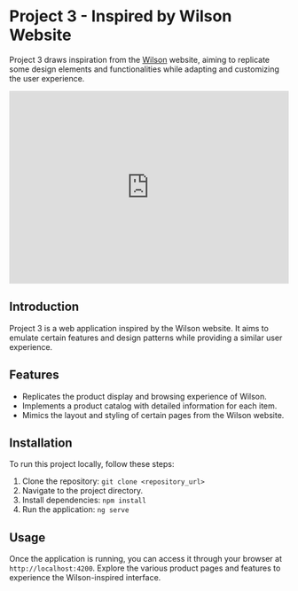 # Project 3 - Inspired by Wilson Website

Project 3 draws inspiration from the [Wilson](https://www.wilson.com/en-us) website, aiming to replicate some design elements and functionalities while adapting and customizing the user experience.

<iframe src="https://www.linkedin.com/embed/feed/update/urn:li:share:7142395269874077696" height="348" width="504" frameborder="0" allowfullscreen="" title="Embedded post"></iframe>



## Introduction

Project 3 is a web application inspired by the Wilson website. It aims to emulate certain features and design patterns while providing a similar user experience.

## Features

- Replicates the product display and browsing experience of Wilson.
- Implements a product catalog with detailed information for each item.
- Mimics the layout and styling of certain pages from the Wilson website.

## Installation

To run this project locally, follow these steps:

1. Clone the repository: `git clone <repository_url>`
2. Navigate to the project directory.
3. Install dependencies: `npm install`
4. Run the application: `ng serve`

## Usage

Once the application is running, you can access it through your browser at `http://localhost:4200`. Explore the various product pages and features to experience the Wilson-inspired interface.

